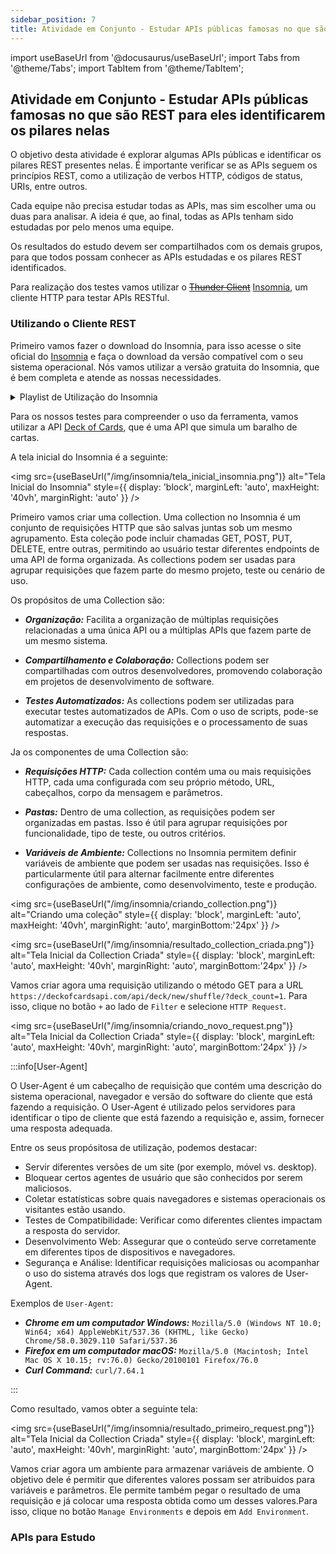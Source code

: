 ```yaml
---
sidebar_position: 7
title: Atividade em Conjunto - Estudar APIs públicas famosas no que são REST para eles identificarem os pilares nelas
---
```


import useBaseUrl from '@docusaurus/useBaseUrl';
import Tabs from '@theme/Tabs';
import TabItem from '@theme/TabItem';

## Atividade em Conjunto - Estudar APIs públicas famosas no que são REST para eles identificarem os pilares nelas

O objetivo desta atividade é explorar algumas APIs públicas e identificar os pilares REST presentes nelas. É importante verificar se as APIs seguem os princípios REST, como a utilização de verbos HTTP, códigos de status, URIs, entre outros.

Cada equipe não precisa estudar todas as APIs, mas sim escolher uma ou duas para analisar. A ideia é que, ao final, todas as APIs tenham sido estudadas por pelo menos uma equipe.

Os resultados do estudo devem ser compartilhados com os demais grupos, para que todos possam conhecer as APIs estudadas e os pilares REST identificados.

Para realização dos testes vamos utilizar o ~~[Thunder Client](https://www.thunderclient.com/)~~ [Insomnia](https://insomnia.rest/), um cliente HTTP para testar APIs RESTful. 

### Utilizando o Cliente REST

Primeiro vamos fazer o download do Insomnia, para isso acesse o site oficial do [Insomnia](https://insomnia.rest/) e faça o download da versão compatível com o seu sistema operacional. Nós vamos utilizar a versão gratuita do Insomnia, que é bem completa e atende as nossas necessidades.

<details> 
<summary mdxType="summary">Playlist de Utilização do Insomnia</summary>

<iframe width="600" height="480" max-width="80vw" src="https://www.youtube.com/embed/Dzp-oVzh_ug?si=GUUOC9oRII3fV--D" title="YouTube video player" frameborder="0" allow="accelerometer; autoplay; clipboard-write; encrypted-media; gyroscope; picture-in-picture; web-share" allowfullscreen style={{display: 'block', marginLeft: 'auto', maxHeight: '80vh', marginRight: 'auto', marginBottom: '16px'}}></iframe>

<iframe width="600" height="480" max-width="80vw" src="https://www.youtube.com/embed/6Jch0cKz6hE?si=Ips0DV0SZMrteRgl" title="YouTube video player" frameborder="0" allow="accelerometer; autoplay; clipboard-write; encrypted-media; gyroscope; picture-in-picture; web-share" allowfullscreen style={{display: 'block', marginLeft: 'auto', maxHeight: '80vh', marginRight: 'auto', marginBottom: '16px'}}></iframe>



</details>

Para os nossos testes para compreender o uso da ferramenta, vamos utilizar a API [Deck of Cards](https://www.deckofcardsapi.com/), que é uma API que simula um baralho de cartas.

A tela inicial do Insomnia é a seguinte:

<img src={useBaseUrl("/img/insomnia/tela_inicial_insomnia.png")} alt="Tela Inicial do Insomnia" style={{ display: 'block', marginLeft: 'auto', maxHeight: '40vh', marginRight: 'auto' }} />

Primeiro vamos criar uma collection. Uma collection no Insomnia é um conjunto de requisições HTTP que são salvas juntas sob um mesmo agrupamento. Esta coleção pode incluir chamadas GET, POST, PUT, DELETE, entre outras, permitindo ao usuário testar diferentes endpoints de uma API de forma organizada. As collections podem ser usadas para agrupar requisições que fazem parte do mesmo projeto, teste ou cenário de uso.

Os propósitos de uma Collection são:
- ***Organização:*** Facilita a organização de múltiplas requisições relacionadas a uma única API ou a múltiplas APIs que fazem parte de um mesmo sistema.

- ***Compartilhamento e Colaboração:*** Collections podem ser compartilhadas com outros desenvolvedores, promovendo colaboração em projetos de desenvolvimento de software.

- ***Testes Automatizados:*** As collections podem ser utilizadas para executar testes automatizados de APIs. Com o uso de scripts, pode-se automatizar a execução das requisições e o processamento de suas respostas.

Ja os componentes de uma Collection são:

- ***Requisições HTTP:*** Cada collection contém uma ou mais requisições HTTP, cada uma configurada com seu próprio método, URL, cabeçalhos, corpo da mensagem e parâmetros.

- ***Pastas:*** Dentro de uma collection, as requisições podem ser organizadas em pastas. Isso é útil para agrupar requisições por funcionalidade, tipo de teste, ou outros critérios.

- ***Variáveis de Ambiente:*** Collections no Insomnia permitem definir variáveis de ambiente que podem ser usadas nas requisições. Isso é particularmente útil para alternar facilmente entre diferentes configurações de ambiente, como desenvolvimento, teste e produção.

<img src={useBaseUrl("/img/insomnia/criando_collection.png")} alt="Criando uma coleção" style={{ display: 'block', marginLeft: 'auto', maxHeight: '40vh', marginRight: 'auto', marginBottom:'24px' }} />

<img src={useBaseUrl("/img/insomnia/resultado_collection_criada.png")} alt="Tela Inicial da Collection Criada" style={{ display: 'block', marginLeft: 'auto', maxHeight: '40vh', marginRight: 'auto', marginBottom:'24px' }} />

Vamos criar agora uma requisição utilizando o método GET para a URL `https://deckofcardsapi.com/api/deck/new/shuffle/?deck_count=1`. Para isso, clique no botão `+` ao lado de `Filter` e selecione `HTTP Request`.

<img src={useBaseUrl("/img/insomnia/criando_novo_request.png")} alt="Tela Inicial da Collection Criada" style={{ display: 'block', marginLeft: 'auto', maxHeight: '40vh', marginRight: 'auto', marginBottom:'24px' }} />

:::info[User-Agent]

O User-Agent é um cabeçalho de requisição que contém uma descrição do sistema operacional, navegador e versão do software do cliente que está fazendo a requisição. O User-Agent é utilizado pelos servidores para identificar o tipo de cliente que está fazendo a requisição e, assim, fornecer uma resposta adequada.

Entre os seus propósitosa de utilização, podemos destacar:
- Servir diferentes versões de um site (por exemplo, móvel vs. desktop).
- Bloquear certos agentes de usuário que são conhecidos por serem maliciosos.
- Coletar estatísticas sobre quais navegadores e sistemas operacionais os visitantes estão usando.
- Testes de Compatibilidade: Verificar como diferentes clientes impactam a resposta do servidor.
- Desenvolvimento Web: Assegurar que o conteúdo serve corretamente em diferentes tipos de dispositivos e navegadores.
- Segurança e Análise: Identificar requisições maliciosas ou acompanhar o uso do sistema através dos logs que registram os valores de User-Agent.

Exemplos de `User-Agent`:
- ***Chrome em um computador Windows:*** `Mozilla/5.0 (Windows NT 10.0; Win64; x64) AppleWebKit/537.36 (KHTML, like Gecko) Chrome/58.0.3029.110 Safari/537.36`
- ***Firefox em um computador macOS:*** `Mozilla/5.0 (Macintosh; Intel Mac OS X 10.15; rv:76.0) Gecko/20100101 Firefox/76.0`
- ***Curl Command:*** `curl/7.64.1`

:::

Como resultado, vamos obter a seguinte tela:

<img src={useBaseUrl("/img/insomnia/resultado_primeiro_request.png")} alt="Tela Inicial da Collection Criada" style={{ display: 'block', marginLeft: 'auto', maxHeight: '40vh', marginRight: 'auto', marginBottom:'24px' }} />

Vamos criar agora um ambiente para armazenar variáveis de ambiente. O objetivo dele é permitir que diferentes valores possam ser atribuidos para variáveis e parâmetros. Ele permite também pegar o resultado de uma requisição e já colocar uma resposta obtida como um desses valores.Para isso, clique no botão `Manage Environments` e depois em `Add Environment`.

### APIs para Estudo